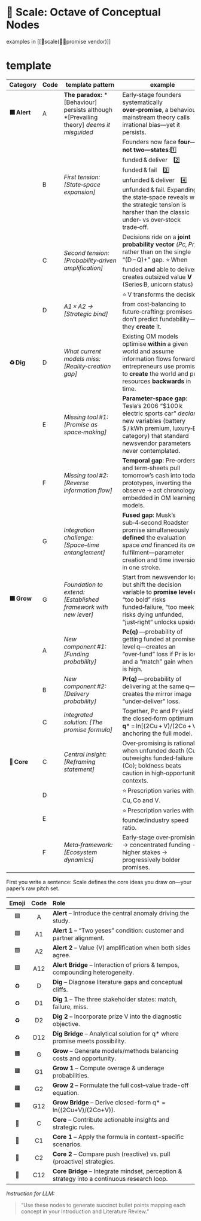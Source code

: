 # 🎹 Scale: Octave of Conceptual Nodes

examples in [[🎹scale(🐢🐢promise vendor)]]
# template

| Category     | Code | template pattern                                                                          | example                                                                                                                                                                                                                                              |
| ------------ | ---- | ----------------------------------------------------------------------------------------- | ---------------------------------------------------------------------------------------------------------------------------------------------------------------------------------------------------------------------------------------------------- |
| **🟪 Alert** | A    | **The paradox:** *[Behaviour] persists although *[Prevailing theory] _deems it misguided_ | Early‑stage founders systematically **over‑promise**, a behaviour mainstream theory calls irrational bias—yet it persists.                                                                                                                           |
|              | B    | _First tension:_ _[State‑space expansion]_                                                | Founders now face **four—not two—states**:1️⃣ funded & deliver 2️⃣ funded & fail 3️⃣ unfunded & deliver 4️⃣ unfunded & fail. Expanding the state‑space reveals why the strategic tension is harsher than the classic under‑ vs over‑stock trade‑off. |
|              | C    | _Second tension:_ _[Probability‑driven amplification]_                                    | Decisions ride on a **joint probability vector** _(Pc, Pr)_ rather than on the single “(D – Q)+” gap. ⭐️ When funded **and** able to deliver, creates outsized value **V** (Series B, unicorn status)                                                |
|              | D    | _A1 × A2 →_ _[Strategic bind]_                                                            | ⭐️ V transforms the decision from cost‑balancing to future‑crafting: promises don’t predict fundability—they **create** it.                                                                                                                          |
| **♻️ Dig**   | D    | _What current models miss: [Reality‑creation gap]_                                        | Existing OM models optimise **within** a given world and assume information flows forward; entrepreneurs use promises to **create** the world and pull resources **backwards** in time.                                                              |
|              | E    | _Missing tool #1:_ _[Promise as space‑making]_                                            | **Parameter‑space gap**: Tesla’s 2006 “$100 k electric sports car” _declared_ new variables (battery $ / kWh premium, luxury‑EV category) that standard newsvendor parameters never contemplated.                                                    |
|              | F    | _Missing tool #2:_ _[Reverse information flow]_                                           | **Temporal gap**: Pre‑orders and term‑sheets pull tomorrow’s cash into today’s prototypes, inverting the observe → act chronology embedded in OM learning models.                                                                                    |
|              | G    | _Integration challenge:_ _[Space–time entanglement]_                                      | **Fused gap**: Musk’s sub‑4‑second Roadster promise simultaneously **defined** the evaluation space _and_ financed its own fulfilment—parameter creation and time inversion in one stroke.                                                           |
| **🟧 Grow**  | G    | _Foundation to extend:_ _[Established framework with new lever]_                          | Start from newsvendor logic but shift the decision variable to **promise level q**: “too bold” risks funded‑failure, “too meek” risks dying unfunded, “just‑right” unlocks upside.                                                                   |
|              | A    | _New component #1:_ _[Funding probability]_                                               | **Pc(q)** —probability of getting funded at promise level q—creates an “over‑fund” loss if Pr is low and a “match” gain when Pr is high.                                                                                                             |
|              | B    | _New component #2:_ _[Delivery probability]_                                              | **Pr(q)** —probability of delivering at the same q—creates the mirror image “under‑deliver” loss.                                                                                                                                                    |
|              | C    | _Integrated solution:_ _[The promise formula]_                                            | Together, Pc and Pr yield the closed‑form optimum  **q*** = ln[(2Cu + V)/(2Co + V)], anchoring the full model.                                                                                                                                       |
| **🔴 Core**  | C    | _Central insight:_ _[Reframing statement]_                                                | Over‑promising is rational when unfunded death (Cu) outweighs funded‑failure (Co); boldness beats caution in high‑opportunity contexts.                                                                                                              |
|              | D    |                                                                                           | ⭐️ Prescription varies with Cu, Co and V.                                                                                                                                                                                                            |
|              | E    |                                                                                           | ⭐️ Prescription varies with founder/industry speed ratio.                                                                                                                                                                                            |
|              | F    | _Meta‑framework:_ _[Ecosystem dynamics]_                                                  | Early‑stage over‑promising → concentrated funding → higher stakes → progressively bolder promises.                                                                                                                                                   |




First you write a sentence: Scale defines the core ideas you draw on—your paper’s raw pitch set.

| Emoji | Code | Role                                                                                        |
| :---: | :--: | :------------------------------------------------------------------------------------------ |
|  🟪   |  A   | **Alert** – Introduce the central anomaly driving the study.                                |
|  🟪   |  A1  | **Alert 1** – “Two yeses” condition: customer and partner alignment.                        |
|  🟪   |  A2  | **Alert 2** – Value (V) amplification when both sides agree.                                |
|  🟪   | A12  | **Alert Bridge** – Interaction of priors & tempos, compounding heterogeneity.               |
|  ♻️   |  D   | **Dig** – Diagnose literature gaps and conceptual cliffs.                                   |
|  ♻️   |  D1  | **Dig 1** – The three stakeholder states: match, failure, miss.                             |
|  ♻️   |  D2  | **Dig 2** – Incorporate prize V into the diagnostic objective.                              |
|  ♻️   | D12  | **Dig Bridge** – Analytical solution for q* where promise meets possibility.                |
|  🟧   |  G   | **Grow** – Generate models/methods balancing costs and opportunity.                         |
|  🟧   |  G1  | **Grow 1** – Compute overage & underage probabilities.                                      |
|  🟧   |  G2  | **Grow 2** – Formulate the full cost–value trade-off equation.                              |
|  🟧   | G12  | **Grow Bridge** – Derive closed-form q* = ln((2Cu+V)/(2Co+V)).                              |
|  🔴   |  C   | **Core** – Contribute actionable insights and strategic rules.                              |
|  🔴   |  C1  | **Core 1** – Apply the formula in context-specific scenarios.                               |
|  🔴   |  C2  | **Core 2** – Compare push (reactive) vs. pull (proactive) strategies.                       |
|  🔴   | C12  | **Core Bridge** – Integrate mindset, perception & strategy into a continuous research loop. |


*Instruction for LLM:*  
> “Use these nodes to generate succinct bullet points mapping each concept in your Introduction and Literature Review.”  
